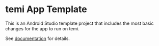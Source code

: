 # temi App Template
This is an Android Studio template project that includes the most basic changes for the app to run on temi.

See [documentation](https://temi-guide.readthedocs.io/en/latest/developer/getting-started.html) for details.
